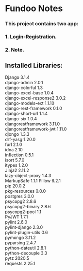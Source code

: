 # Fundoo Notes

### This project contains two app:
### 1. Login-Registration.                                        
### 2. Note.

## Installed Libraries:
Django                  3.1.4    
django-admin            2.0.1    
django-colorful         1.3      
django-excel-base       1.0.4    
django-excel-response2  3.0.2    
django-models-ext       1.1.10   
django-rest-framework   0.1.0    
django-short-url        1.1.4    
django-six              1.0.4    
djangorestframework     3.11.0   
djangorestframework-jwt 1.11.0   
djongo                  1.3.3    
drf-yasg                1.20.0   
furl                    2.1.0    
idna                    2.10     
inflection              0.5.1    
isort                   5.7.0    
itypes                  1.2.0    
Jinja2                  2.11.2   
lazy-object-proxy       1.4.3    
MarkupSafe              1.1.1
Pillow                  6.2.1    
pip                     20.0.2   
pkg-resources           0.0.0    
postgres                3.0.0    
psycopg2                2.8.6    
psycopg2-binary         2.8.6    
psycopg2-pool           1.1      
PyJWT                   1.7.1    
pylint                  2.6.0    
pylint-django           2.3.0    
pylint-plugin-utils     0.6      
pymongo                 3.11.2   
pyparsing               2.4.7    
python-dateutil         2.8.1    
python-decouple         3.3      
pytz                    2020.5   
requests                2.25.1   



